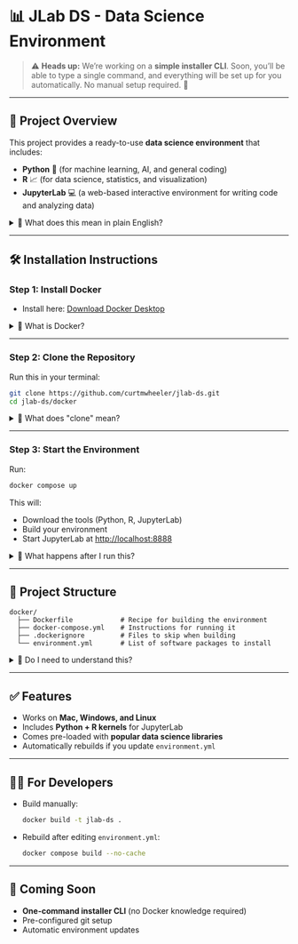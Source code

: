 # 📊 JLab DS - Data Science Environment

> ⚠️ **Heads up:** We’re working on a **simple installer CLI**. Soon, you’ll be able to type a single command, and everything will be set up for you automatically. No manual setup required. 🎉

---

## 🚀 Project Overview

This project provides a ready-to-use **data science environment** that includes:

* **Python** 🐍 (for machine learning, AI, and general coding)
* **R** 📈 (for data science, statistics, and visualization)
* **JupyterLab** 💻 (a web-based interactive environment for writing code and analyzing data)

<details>
  <summary>🤔 What does this mean in plain English?</summary>  
  This project gives you a pre-built “science lab” on your computer so you don’t have to install all the tools one by one.  
</details>

---

## 🛠️ Installation Instructions

### Step 1: Install Docker

* Install here: [Download Docker Desktop](https://www.docker.com/products/docker-desktop)

<details>
  <summary>🤔 What is Docker?</summary>  
  Docker is like a **magic box** that contains everything you need. It makes sure things work the same on every computer.  
  Think of Docker as a lunchbox. Instead of buying all the ingredients, the lunchbox already has your meal inside—ready to eat.  
</details>

---

### Step 2: Clone the Repository

Run this in your terminal:

```bash
git clone https://github.com/curtmwheeler/jlab-ds.git
cd jlab-ds/docker
```

<details>
  <summary>🤔 What does "clone" mean?</summary>  
  “Cloning” just means copying the project from the internet (GitHub) onto your computer.  
</details>

---

### Step 3: Start the Environment

Run:

```bash
docker compose up
```

This will:

* Download the tools (Python, R, JupyterLab)
* Build your environment
* Start JupyterLab at [http://localhost:8888](http://localhost:8888)

<details>
  <summary>🤔 What happens after I run this?</summary>  
  After running this, open your browser and go to the link. You’ll see **JupyterLab**, which is like Microsoft Word for code and data science.  
</details>

---

## 📂 Project Structure

```
docker/
  ├── Dockerfile            # Recipe for building the environment
  ├── docker-compose.yml    # Instructions for running it
  ├── .dockerignore         # Files to skip when building
  └── environment.yml       # List of software packages to install
```

<details>
  <summary>🤔 Do I need to understand this?</summary>  
  Don’t worry if this looks technical. These are just “setup instructions” for the computer.  
</details>

---

## ✅ Features

* Works on **Mac, Windows, and Linux**
* Includes **Python + R kernels** for JupyterLab
* Comes pre-loaded with **popular data science libraries**
* Automatically rebuilds if you update `environment.yml`

---

## 🧑‍💻 For Developers

* Build manually:

  ```bash
  docker build -t jlab-ds .
  ```
* Rebuild after editing `environment.yml`:

  ```bash
  docker compose build --no-cache
  ```

---

## 🔮 Coming Soon

* **One-command installer CLI** (no Docker knowledge required)
* Pre-configured git setup
* Automatic environment updates